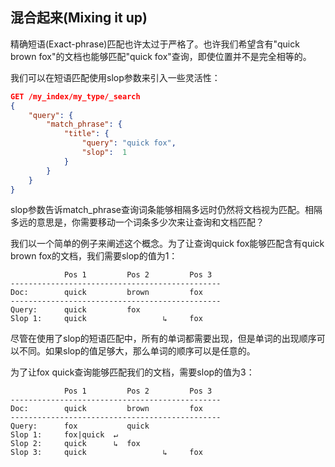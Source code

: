 ## 混合起来(Mixing it up) ##

精确短语(Exact-phrase)匹配也许太过于严格了。也许我们希望含有"quick brown fox"的文档也能够匹配"quick fox"查询，即使位置并不是完全相等的。

我们可以在短语匹配使用slop参数来引入一些灵活性：

```json
GET /my_index/my_type/_search
{
    "query": {
        "match_phrase": {
            "title": {
                "query": "quick fox",
                "slop":  1
            }
        }
    }
}
```

slop参数告诉match_phrase查询词条能够相隔多远时仍然将文档视为匹配。相隔多远的意思是，你需要移动一个词条多少次来让查询和文档匹配？

我们以一个简单的例子来阐述这个概念。为了让查询quick fox能够匹配含有quick brown fox的文档，我们需要slop的值为1：

```
            Pos 1         Pos 2         Pos 3
-----------------------------------------------
Doc:        quick         brown         fox
-----------------------------------------------
Query:      quick         fox
Slop 1:     quick                 ↳     fox
```

尽管在使用了slop的短语匹配中，所有的单词都需要出现，但是单词的出现顺序可以不同。如果slop的值足够大，那么单词的顺序可以是任意的。

为了让fox quick查询能够匹配我们的文档，需要slop的值为3：

```
            Pos 1         Pos 2         Pos 3
-----------------------------------------------
Doc:        quick         brown         fox
-----------------------------------------------
Query:      fox           quick
Slop 1:     fox|quick  ↵  
Slop 2:     quick      ↳  fox
Slop 3:     quick                 ↳     fox
```

